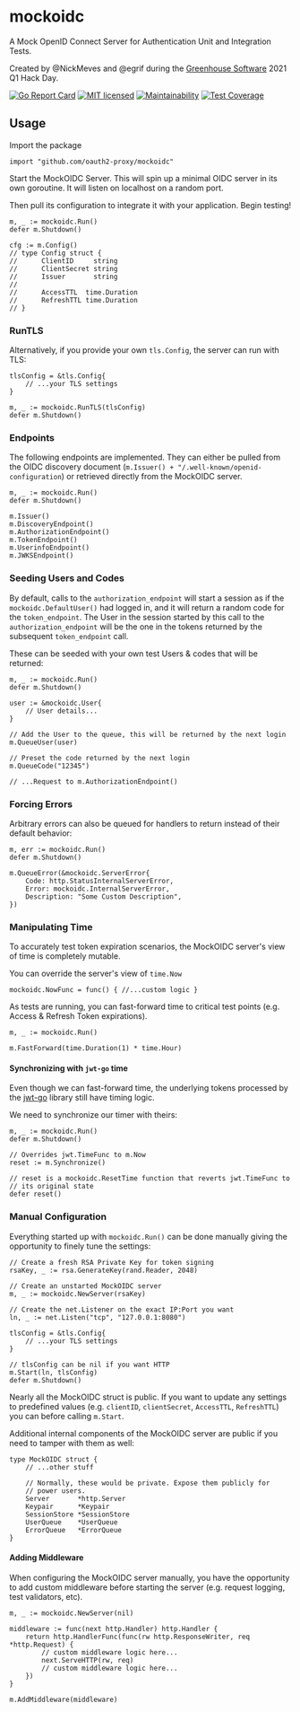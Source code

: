 # mockoidc

A Mock OpenID Connect Server for Authentication Unit and Integration Tests.

Created by @NickMeves and @egrif during the [Greenhouse Software](https://medium.com/in-the-weeds)
2021 Q1 Hack Day.

[![Go Report Card](https://goreportcard.com/badge/github.com/oauth2-proxy/mockoidc)](https://goreportcard.com/report/github.com/oauth2-proxy/mockoidc)
[![MIT licensed](https://img.shields.io/badge/license-MIT-blue.svg)](./LICENSE)
[![Maintainability](https://api.codeclimate.com/v1/badges/99c0561090d1002dc7e3/maintainability)](https://codeclimate.com/github/oauth2-proxy/mockoidc/maintainability)
[![Test Coverage](https://api.codeclimate.com/v1/badges/99c0561090d1002dc7e3/test_coverage)](https://codeclimate.com/github/oauth2-proxy/mockoidc/test_coverage)

## Usage

Import the package
```
import "github.com/oauth2-proxy/mockoidc"
```

Start the MockOIDC Server. This will spin up a minimal OIDC server in its own
goroutine. It will listen on localhost on a random port.

Then pull its configuration to integrate it with your application. Begin
testing!

```
m, _ := mockoidc.Run()
defer m.Shutdown()

cfg := m.Config()
// type Config struct {
//   	ClientID     string
//   	ClientSecret string
//   	Issuer       string
//   
//   	AccessTTL  time.Duration
//   	RefreshTTL time.Duration
// }
```

### RunTLS

Alternatively, if you provide your own `tls.Config`, the server can run with
TLS:

```
tlsConfig = &tls.Config{
    // ...your TLS settings
}

m, _ := mockoidc.RunTLS(tlsConfig)
defer m.Shutdown()
```

### Endpoints

The following endpoints are implemented. They can either be pulled from the
OIDC discovery document (`m.Issuer() + "/.well-known/openid-configuration`)
or retrieved directly from the MockOIDC server.

```
m, _ := mockoidc.Run()
defer m.Shutdown()

m.Issuer()
m.DiscoveryEndpoint()
m.AuthorizationEndpoint()
m.TokenEndpoint()
m.UserinfoEndpoint()
m.JWKSEndpoint()
```

### Seeding Users and Codes

By default, calls to the `authorization_endpoint` will start a session as if
the `mockoidc.DefaultUser()` had logged in, and it will return a random code
for the `token_endpoint`. The User in the session started by this call to the
`authorization_endpoint` will be the one in the tokens returned by the
subsequent `token_endpoint` call.

These can be seeded with your own test Users & codes that will be returned:

```
m, _ := mockoidc.Run()
defer m.Shutdown()

user := &mockoidc.User{
    // User details...
}

// Add the User to the queue, this will be returned by the next login
m.QueueUser(user)

// Preset the code returned by the next login
m.QueueCode("12345")

// ...Request to m.AuthorizationEndpoint()
```

### Forcing Errors

Arbitrary errors can also be queued for handlers to return instead of their
default behavior:

```
m, err := mockoidc.Run()
defer m.Shutdown()

m.QueueError(&mockoidc.ServerError{
    Code: http.StatusInternalServerError,
    Error: mockoidc.InternalServerError,
    Description: "Some Custom Description",
})
```

### Manipulating Time

To accurately test token expiration scenarios, the MockOIDC server's view of
time is completely mutable.

You can override the server's view of `time.Now`

```
mockoidc.NowFunc = func() { //...custom logic }
```

As tests are running, you can fast-forward time to critical test points (e.g.
Access & Refresh Token expirations).

```
m, _ := mockoidc.Run()

m.FastForward(time.Duration(1) * time.Hour)
```

#### Synchronizing with `jwt-go` time

Even though we can fast-forward time, the underlying tokens processed by the
[jwt-go](https://github.com/dgrijalva/jwt-go) library still have timing logic.

We need to synchronize our timer with theirs:

```
m, _ := mockoidc.Run()
defer m.Shutdown()

// Overrides jwt.TimeFunc to m.Now
reset := m.Synchronize()

// reset is a mockoidc.ResetTime function that reverts jwt.TimeFunc to
// its original state
defer reset()
```

### Manual Configuration

Everything started up with `mockoidc.Run()` can be done manually giving the
opportunity to finely tune the settings:

```
// Create a fresh RSA Private Key for token signing
rsaKey, _ := rsa.GenerateKey(rand.Reader, 2048)

// Create an unstarted MockOIDC server
m, _ := mockoidc.NewServer(rsaKey)

// Create the net.Listener on the exact IP:Port you want
ln, _ := net.Listen("tcp", "127.0.0.1:8080")

tlsConfig = &tls.Config{
    // ...your TLS settings
}

// tlsConfig can be nil if you want HTTP
m.Start(ln, tlsConfig)
defer m.Shutdown()
```

Nearly all the MockOIDC struct is public. If you want to update any settings
to predefined values (e.g. `clientID`, `clientSecret`, `AccessTTL`,
`RefreshTTL`) you can before calling `m.Start`.

Additional internal components of the MockOIDC server are public if you need
to tamper with them as well:

```
type MockOIDC struct {
	// ...other stuff

	// Normally, these would be private. Expose them publicly for
	// power users.
	Server       *http.Server
	Keypair      *Keypair
	SessionStore *SessionStore
	UserQueue    *UserQueue
	ErrorQueue   *ErrorQueue
}
```

#### Adding Middleware

When configuring the MockOIDC server manually, you have the opportunity to add
custom middleware before starting the server (e.g. request logging, test
validators, etc).

```
m, _ := mockoidc.NewServer(nil)

middleware := func(next http.Handler) http.Handler {
    return http.HandlerFunc(func(rw http.ResponseWriter, req *http.Request) {
        // custom middleware logic here...
        next.ServeHTTP(rw, req)
        // custom middleware logic here...
    })
}

m.AddMiddleware(middleware)
```
